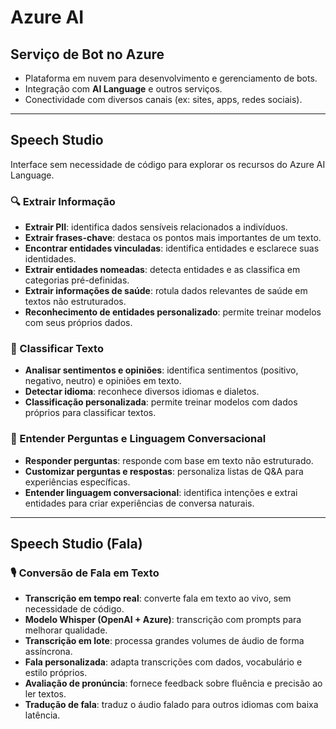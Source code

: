 # Azure AI

## Serviço de Bot no Azure
- Plataforma em nuvem para desenvolvimento e gerenciamento de bots.  
- Integração com **AI Language** e outros serviços.  
- Conectividade com diversos canais (ex: sites, apps, redes sociais).

---

## Speech Studio

Interface sem necessidade de código para explorar os recursos do Azure AI Language.

### 🔍 Extrair Informação
- **Extrair PII**: identifica dados sensíveis relacionados a indivíduos.  
- **Extrair frases-chave**: destaca os pontos mais importantes de um texto.  
- **Encontrar entidades vinculadas**: identifica entidades e esclarece suas identidades.  
- **Extrair entidades nomeadas**: detecta entidades e as classifica em categorias pré-definidas.  
- **Extrair informações de saúde**: rotula dados relevantes de saúde em textos não estruturados.  
- **Reconhecimento de entidades personalizado**: permite treinar modelos com seus próprios dados.

### 🧠 Classificar Texto
- **Analisar sentimentos e opiniões**: identifica sentimentos (positivo, negativo, neutro) e opiniões em texto.  
- **Detectar idioma**: reconhece diversos idiomas e dialetos.  
- **Classificação personalizada**: permite treinar modelos com dados próprios para classificar textos.

### 💬 Entender Perguntas e Linguagem Conversacional
- **Responder perguntas**: responde com base em texto não estruturado.  
- **Customizar perguntas e respostas**: personaliza listas de Q&A para experiências específicas.  
- **Entender linguagem conversacional**: identifica intenções e extrai entidades para criar experiências de conversa naturais.

---

## Speech Studio (Fala)

### 🎙️ Conversão de Fala em Texto
- **Transcrição em tempo real**: converte fala em texto ao vivo, sem necessidade de código.  
- **Modelo Whisper (OpenAI + Azure)**: transcrição com prompts para melhorar qualidade.  
- **Transcrição em lote**: processa grandes volumes de áudio de forma assíncrona.  
- **Fala personalizada**: adapta transcrições com dados, vocabulário e estilo próprios.  
- **Avaliação de pronúncia**: fornece feedback sobre fluência e precisão ao ler textos.  
- **Tradução de fala**: traduz o áudio falado para outros idiomas com baixa latência.
